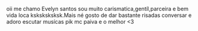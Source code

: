 oii me chamo Evelyn santos sou muito carismatica,gentíl,parceira e bem vida loca ksksksksksk.Mais né gosto de dar bastante risadas conversar e adoro escutar musícas pik mc paiva e o melhor <3
